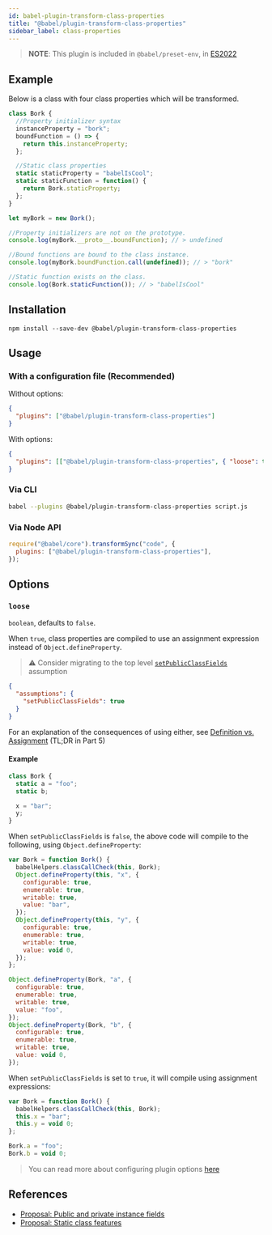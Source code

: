 ```yaml
---
id: babel-plugin-transform-class-properties
title: "@babel/plugin-transform-class-properties"
sidebar_label: class-properties
---
```


> **NOTE**: This plugin is included in `@babel/preset-env`, in [ES2022](https://github.com/tc39/proposals/blob/master/finished-proposals.md)

## Example

Below is a class with four class properties which will be transformed.

```js title="JavaScript"
class Bork {
  //Property initializer syntax
  instanceProperty = "bork";
  boundFunction = () => {
    return this.instanceProperty;
  };

  //Static class properties
  static staticProperty = "babelIsCool";
  static staticFunction = function() {
    return Bork.staticProperty;
  };
}

let myBork = new Bork();

//Property initializers are not on the prototype.
console.log(myBork.__proto__.boundFunction); // > undefined

//Bound functions are bound to the class instance.
console.log(myBork.boundFunction.call(undefined)); // > "bork"

//Static function exists on the class.
console.log(Bork.staticFunction()); // > "babelIsCool"
```

## Installation

```shell npm2yarn
npm install --save-dev @babel/plugin-transform-class-properties
```

## Usage

### With a configuration file (Recommended)

Without options:

```json title="babel.config.json"
{
  "plugins": ["@babel/plugin-transform-class-properties"]
}
```

With options:

```json title="babel.config.json"
{
  "plugins": [["@babel/plugin-transform-class-properties", { "loose": true }]]
}
```

### Via CLI

```sh title="Shell"
babel --plugins @babel/plugin-transform-class-properties script.js
```

### Via Node API

```js title="JavaScript"
require("@babel/core").transformSync("code", {
  plugins: ["@babel/plugin-transform-class-properties"],
});
```

## Options

### `loose`

`boolean`, defaults to `false`.

When `true`, class properties are compiled to use an assignment expression instead of `Object.defineProperty`.

> ⚠️ Consider migrating to the top level [`setPublicClassFields`](assumptions.md#setpublicclassfields) assumption

```json title="babel.config.json"
{
  "assumptions": {
    "setPublicClassFields": true
  }
}
```

For an explanation of the consequences of using either, see [Definition vs. Assignment](http://2ality.com/2012/08/property-definition-assignment.html) (TL;DR in Part 5)

#### Example

```js title="JavaScript"
class Bork {
  static a = "foo";
  static b;

  x = "bar";
  y;
}
```

When `setPublicClassFields` is `false`, the above code will compile to the following, using `Object.defineProperty`:

```js title="JavaScript"
var Bork = function Bork() {
  babelHelpers.classCallCheck(this, Bork);
  Object.defineProperty(this, "x", {
    configurable: true,
    enumerable: true,
    writable: true,
    value: "bar",
  });
  Object.defineProperty(this, "y", {
    configurable: true,
    enumerable: true,
    writable: true,
    value: void 0,
  });
};

Object.defineProperty(Bork, "a", {
  configurable: true,
  enumerable: true,
  writable: true,
  value: "foo",
});
Object.defineProperty(Bork, "b", {
  configurable: true,
  enumerable: true,
  writable: true,
  value: void 0,
});
```

When `setPublicClassFields` is set to `true`, it will compile using assignment expressions:

```js title="JavaScript"
var Bork = function Bork() {
  babelHelpers.classCallCheck(this, Bork);
  this.x = "bar";
  this.y = void 0;
};

Bork.a = "foo";
Bork.b = void 0;
```

> You can read more about configuring plugin options [here](https://babeljs.io/docs/en/plugins#plugin-options)

## References

- [Proposal: Public and private instance fields](https://github.com/tc39/proposal-class-fields)
- [Proposal: Static class features](https://github.com/tc39/proposal-static-class-features)
